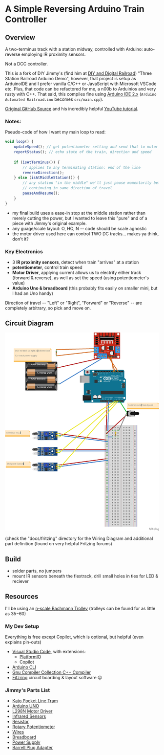 # A Simple Reversing Arduino Train Controller

## Overview

A two-terminus track with a station midway, controlled with Arduino: auto-reverse employing IR proximity sensors.

Not a DCC controller.

This is a fork of DIY Jimmy's (find him at [DIY and Digital Railroad](https://www.diyanddigitalrr.com/)) "Three Station Railroad Arduino Demo", however, that project is setup as ArduinoIDE and I prefer vanilla C/C++ or JavaScript with Microsoft VSCode etc. Plus, that code can be refactored for me, a n00b to Arduinios and very rusty with C++. That said, this compiles fine using [Arduino IDE 2.x](https://www.arduino.cc/en/software) (`Arduino Automated Railroad.ino` becomes `src/main.cpp`).

[Original GitHub Source](https://github.com/DIYandDigitalRR/arduino-automated-railroad) and his incredibly helpful [YouTube tutorial](https://youtu.be/PoOxFS2DNpI?si=a4vY9Ln4eqhzoHmL).

### Notes:

Pseudo-code of how I want my main loop to read:

```js
void loop() {
    updateSpeed(); // get potentiometer setting and send that to motor controller
    reportStatus(); // echo state of the train, direction and speed

    if (isAtTerminus()) {
        // applies to any terminating station: end of the line
        reverseDirection();
    } else (isAtMiddleStation()) {
        // any station "in the middle" we'll just pause momentarily before 
        // continuing in same direction of travel
        pauseAndResume();
    }
}
```

* my final build uses a ease-in stop at the middle station rather than merely cutting the power, but I wanted to leave this "pure" and of a piece with Jimmy's original example.
* any guage/scale layout: O, HO, N -- code should be scale agnostic
* the motor driver used here can control TWO DC tracks... makes ya think, don't it?

### Key Electronics

* 3 **IR proximity sensors**, detect when train "arrives" at a station
* **potentiometer**, control train speed
* **Motor Driver**, applying current allows us to electrify either track (forward & reverse), as well as set the speed (using potentiometer's value)
* **Arduino Uno & breadboard** (this probably fits easily on smaller mini, but I had an Uno handy)

Direction of travel -- "Left" or "Right", "Forward" or "Reverse" -- are completely arbitrary, so pick and move on.

## Circuit Diagram

![Circut Diagram/Schematic](./docs/images/Wiring-Diagram-Fritzing.png)

(check the "docs/fritzing" directory for the Wiring Diagram and additional part definition (found on very helpful Fritzing forums)

## Build

* solder parts, no jumpers
* mount IR sensors beneath the flextrack, drill small holes in ties for LED & reciever

## Resources

I'll be using an [n-scale Bachmann Trolley](https://www.modeltrainstuff.com/bachmann-n-61089-brill-trolley-orange-cream/) (trolleys can be found for as little as $35-$60)

### My Dev Setup

Everything is free except Copilot, which is optional, but helpful (even explains pin-outs)

* [Visual Studio Code](https://code.visualstudio.com/download), with extensions:
    * [PlatformIO](https://platformio.org/)
    * Copilot
* [Arduino CLI](https://arduino.github.io/arduino-cli/0.19/)
* [Gnu Compiler Collection C++ Compiler](https://gcc.gnu.org/install/download.html)
* [Fitzring](https://fritzing.org/download/) circuit boarding & layout software 😍

### Jimmy's Parts List

* [Kato Pocket Line Tram](https://shorturl.at/hkKVY)
* [Arduino UNO](https://amzn.to/3jTbDJ4)
* [L298N Motor Driver](https://amzn.to/3EuMgVJ)
* [Infrared Sensors](https://amzn.to/3nIqsPD)
* [Resistor](https://amzn.to/3CBtPxS)
* [Rotary Potentiometer](https://amzn.to/3mwkIZN)
* [Wires](https://amzn.to/3GwYFtY)
* [Breadboard](https://amzn.to/3w0KIjg)
* [Power Supply](https://amzn.to/3jSOkPx)
* [Barrell Plug Adapter](https://amzn.to/31j3Iya)
